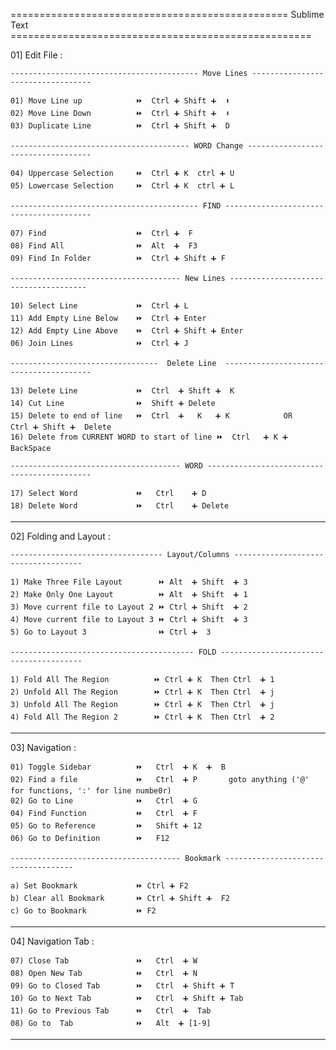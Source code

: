 ================================================ Sublime Text  ====================================================

01] Edit File :
	
	------------------------------------------ Move Lines ----------------------------------

	01) Move Line up  			⏩  Ctrl ➕ Shift ➕  ⬆
	02) Move Line Down  		⏩  Ctrl ➕ Shift ➕  ⬇
	03) Duplicate Line  		⏩  Ctrl ➕ Shift ➕  D

	---------------------------------------- WORD Change -----------------------------------
	
	04) Uppercase Selection  	⏩  Ctrl ➕ K  ctrl ➕ U 
	05) Lowercase Selection  	⏩  Ctrl ➕ K  ctrl ➕ L

	------------------------------------------ FIND ----------------------------------------
	
	07) Find 			    	⏩  Ctrl ➕  F 
	08) Find All			    ⏩  Alt  ➕  F3
	09) Find In Folder      	⏩  Ctrl ➕ Shift ➕ F 

	-------------------------------------- New Lines --------------------------------------
	
	10) Select Line 			⏩  Ctrl	➕ L 
	11) Add Empty Line Below	⏩  Ctrl	➕ Enter
	12) Add Empty Line Above	⏩  Ctrl	➕ Shift ➕ Enter
	06) Join Lines 				⏩  Ctrl ➕ J 

	---------------------------------  Delete Line  ----------------------------------------
	
	13) Delete Line 			⏩  Ctrl  ➕ Shift ➕  K
	14) Cut Line 				⏩  Shift ➕ Delete
	15) Delete to end of line	⏩  Ctrl  ➕   K   ➕ K 			OR 		Ctrl ➕ Shift ➕  Delete
	16) Delete from CURRENT WORD to start of line ⏩  Ctrl	➕ K ➕ BackSpace
	
	-------------------------------------- WORD --------------------------------------------	
	
	17) Select Word 			⏩ 	Ctrl	➕ D
	18) Delete Word 			⏩ 	Ctrl	➕ Delete
___________________________________________________________________________________________________________________

02] Folding and Layout  :
	
	---------------------------------- Layout/Columns ------------------------------------
	
	1) Make Three File Layout 		 ⏩ Alt  ➕ Shift  ➕ 3
	2) Make Only One Layout		     ⏩ Alt  ➕ Shift  ➕ 1
	3) Move current file to Layout 2 ⏩ Ctrl ➕ Shift  ➕ 2
	4) Move current file to Layout 3 ⏩ Ctrl ➕ Shift  ➕ 3
	5) Go to Layout 3 				 ⏩ Ctrl ➕  3
	
	----------------------------------------- FOLD ---------------------------------------

	1) Fold All The Region 			⏩ Ctrl ➕ K  Then Ctrl  ➕ 1 
	2) Unfold All The Region 		⏩ Ctrl ➕ K  Then Ctrl  ➕ j
	3) Unfold All The Region 		⏩ Ctrl ➕ K  Then Ctrl  ➕ j
	4) Fold All The Region 2 		⏩ Ctrl ➕ K  Then Ctrl  ➕ 2
___________________________________________________________________________________________________________________

03] Navigation : 
	
	01) Toggle Sidebar  		⏩   Ctrl  ➕ K  ➕  B	
	02) Find a file 			⏩	Ctrl  ➕ P 		goto anything ('@' for functions, ':' for line numbe0r)
	02) Go to Line 				⏩	Ctrl  ➕ G
	04) Find Function			⏩   Ctrl  ➕ F
	05) Go to Reference 	 	⏩   Shift ➕ 12
	06) Go to Definition 		⏩   F12
	
	-------------------------------------- Bookmark ------------------------------------

	a) Set Bookmark 			⏩ Ctrl ➕ F2 
	b) Clear all Bookmark 		⏩ Ctrl ➕ Shift ➕  F2 
	c) Go to Bookmark 			⏩ F2 
___________________________________________________________________________________________________________________

04] Navigation Tab : 
	
	07) Close Tab 		 		⏩	Ctrl  ➕ W 
	08) Open New Tab	 		⏩	Ctrl  ➕ N
	09) Go to Closed Tab		⏩	Ctrl  ➕ Shift ➕ T
	10) Go to Next Tab			⏩	Ctrl  ➕ Shift ➕ Tab
	11) Go to Previous Tab		⏩	Ctrl  ➕  Tab
	08) Go to  Tab		 		⏩	Alt  ➕ [1-9]
___________________________________________________________________________________________________________________